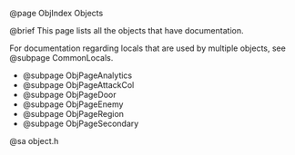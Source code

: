 @page ObjIndex Objects

@brief This page lists all the objects that have documentation.

For documentation regarding locals that are used by multiple objects, see @subpage CommonLocals.

- @subpage ObjPageAnalytics
- @subpage ObjPageAttackCol
- @subpage ObjPageDoor
- @subpage ObjPageEnemy
- @subpage ObjPageRegion
- @subpage ObjPageSecondary

@sa object.h